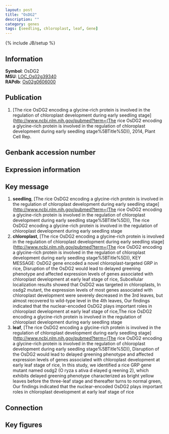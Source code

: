 ```yaml
---
layout: post
title: "OsDG2"
description: ""
category: genes
tags: [seedling, chloroplast, leaf, Gene]
---
```

{% include JB/setup %}

## Information
__Symbol__: OsDG2  
__MSU__: [LOC_Os02g39340](http://rice.plantbiology.msu.edu/cgi-bin/ORF_infopage.cgi?orf=LOC_Os02g39340)  
__RAPdb__: [Os02g0606000](http://rapdb.dna.affrc.go.jp/viewer/gbrowse_details/irgsp1?name=Os02g0606000)  

## Publication
1. [The rice OsDG2 encoding a glycine-rich protein is involved in the regulation of chloroplast development during early seedling stage](http://www.ncbi.nlm.nih.gov/pubmed?term=(The rice OsDG2 encoding a glycine-rich protein is involved in the regulation of chloroplast development during early seedling stage%5BTitle%5D)), 2014, Plant Cell Rep.

## Genbank accession number

## Expression information

## Key message
1. __seedling__, [The rice OsDG2 encoding a glycine-rich protein is involved in the regulation of chloroplast development during early seedling stage](http://www.ncbi.nlm.nih.gov/pubmed?term=(The rice OsDG2 encoding a glycine-rich protein is involved in the regulation of chloroplast development during early seedling stage%5BTitle%5D)), The rice OsDG2 encoding a glycine-rich protein is involved in the regulation of chloroplast development during early seedling stage
2. __chloroplast__, [The rice OsDG2 encoding a glycine-rich protein is involved in the regulation of chloroplast development during early seedling stage](http://www.ncbi.nlm.nih.gov/pubmed?term=(The rice OsDG2 encoding a glycine-rich protein is involved in the regulation of chloroplast development during early seedling stage%5BTitle%5D)), KEY MESSAGE: OsDG2 gene encoded a novel chloroplast-targeted GRP in rice, Disruption of the OsDG2 would lead to delayed greening phenotype and affected expression levels of genes associated with chloroplast development at early leaf stage of rice, Subcellular localization results showed that OsDG2 was targeted in chloroplasts, In osdg2 mutant, the expression levels of most genes associated with chloroplast development were severely decreased in the 3rd leaves, but almost recovered to wild-type level in the 4th leaves, Our findings indicated that the nuclear-encoded OsDG2 plays important roles in chloroplast development at early leaf stage of rice,The rice OsDG2 encoding a glycine-rich protein is involved in the regulation of chloroplast development during early seedling stage
3. __leaf__, [The rice OsDG2 encoding a glycine-rich protein is involved in the regulation of chloroplast development during early seedling stage](http://www.ncbi.nlm.nih.gov/pubmed?term=(The rice OsDG2 encoding a glycine-rich protein is involved in the regulation of chloroplast development during early seedling stage%5BTitle%5D)),  Disruption of the OsDG2 would lead to delayed greening phenotype and affected expression levels of genes associated with chloroplast development at early leaf stage of rice, In this study, we identified a rice GRP gene mutant named osdg2 (O ryza s ativa d elayed g reening 2), which exhibits delayed greening phenotype characterized as bright yellow leaves before the three-leaf stage and thereafter turns to normal green, Our findings indicated that the nuclear-encoded OsDG2 plays important roles in chloroplast development at early leaf stage of rice

## Connection

## Key figures



